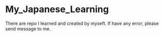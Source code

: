 # My_Japanese_Learning
There are repo I learned and created by myseft. If have any error, please send message to me.
